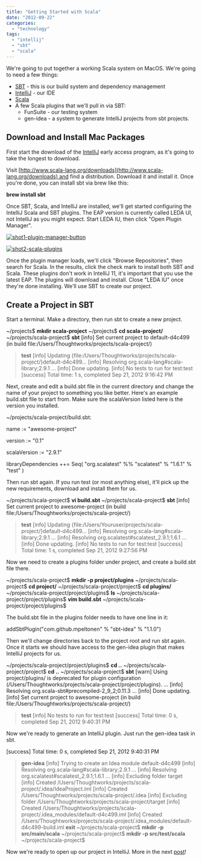 ```yaml
---
title: "Getting Started with Scala"
date: "2012-09-22"
categories: 
  - "technology"
tags: 
  - "intellij"
  - "sbt"
  - "scala"
---
```


We're going to put together a working Scala system on MacOS. We're going to need a few things:

- [SBT](http://www.scala-sbt.org/) - this is our build system and dependency management
- [IntelliJ](http://confluence.jetbrains.net/display/IDEADEV/IDEA+12+EAP) - our IDE
- [Scala](http://www.scala-lang.org)
- A few Scala plugins that we'll pull in via SBT:
    - FunSuite - our testing system
    - gen-idea - a system to generate IntelliJ projects from sbt projects.

## Download and Install Mac Packages

First start the download of the [IntelliJ](http://confluence.jetbrains.net/display/IDEADEV/IDEA+12+EAP) early access program, as it's going to take the longest to download.

Visit [http://www.scala-lang.org/downloads](http://www.scala-lang.org/downloads) and find a distribution. Download it and install it. Once you're done, you can install sbt via brew like this:

**brew install sbt**

Once SBT, Scala, and IntelliJ are installed, we'll get started configuring the IntelliJ Scala and SBT plugins. The EAP version is currently called LEDA UI, not IntelliJ as you might expect. Start LEDA IU, then click "Open Plugin Manager".

[![](http://paymentnetworks.files.wordpress.com/2012/09/shot1-plugin-manager-button.png?w=300 "shot1-plugin-manager-button")](http://paymentnetworks.files.wordpress.com/2012/09/shot1-plugin-manager-button.png)

[![](http://paymentnetworks.files.wordpress.com/2012/09/shot2-scala-plugins.png?w=300 "shot2-scala-plugins")](http://paymentnetworks.files.wordpress.com/2012/09/shot2-scala-plugins.png)

Once the plugin manager loads, we'll click "Browse Repositories", then search for Scala. In the results, click the check mark to install both SBT and Scala. These plugins don't work in IntelliJ 11, it's important that you use the latest EAP. The plugins will download and install. Close "LEDA IU" once they're done installing. We'll use SBT to create our project.

## Create a Project in SBT

Start a terminal. Make a directory, then run sbt to create a new project.

~/projects$ **mkdir scala-project**
~/projects$ **cd scala-project/**
~/projects/scala-project$ **sbt**
\[info\] Set current project to default-d4c499 (in build file:/Users/Thoughtworks/projects/scala-project/)
>**test**
\[info\] Updating {file:/Users/Thoughtworks/projects/scala-project/}default-d4c499...
\[info\] Resolving org.scala-lang#scala-library;2.9.1 ...
\[info\] Done updating.
\[info\] No tests to run for test:test
\[success\] Total time: 1 s, completed Sep 21, 2012 9:16:42 PM
>

Next, create and edit a build.sbt file in the current directory and change the name of your project to something you like better. Here's an example build.sbt file to start from. Make sure the scalaVersion listed here is the version you installed.

~/projects/scala-project/build.sbt:

name := "awesome-project"

version := "0.1"

scalaVersion := "2.9.1"

libraryDependencies ++= Seq(
 "org.scalatest" %% "scalatest" % "1.6.1" % "test"
)

Then run sbt again. If you run test (or most anything else), it'll pick up the new requirements, download and install them for us.

~/projects/scala-project$ **vi build.sbt**
~/projects/scala-project$ **sbt**
\[info\] Set current project to awesome-project (in build file:/Users/Thoughtworks/projects/scala-project/)
> **test**
\[info\] Updating {file:/Users/Youruser/projects/scala-project/}default-d4c499...
\[info\] Resolving org.scala-lang#scala-library;2.9.1 ...
\[info\] Resolving org.scalatest#scalatest\_2.9.1;1.6.1 ...
\[info\] Done updating.
\[info\] No tests to run for test:test
\[success\] Total time: 1 s, completed Sep 21, 2012 9:27:56 PM

Now we need to create a plugins folder under project, and create a build.sbt file there.

~/projects/scala-project$ **mkdir -p project/plugins**
~/projects/scala-project$ **cd project/**
~/projects/scala-project/project$ **cd plugins/**
~/projects/scala-project/project/plugins$ **ls**
~/projects/scala-project/project/plugins$ **vim build.sbt**
~/projects/scala-project/project/plugins$

The build.sbt file in the plugins folder needs to have one line in it:

addSbtPlugin("com.github.mpeltonen" % "sbt-idea" % "1.1.0")

Then we'll change directories back to the project root and run sbt again. Once it starts we should have access to the gen-idea plugin that makes IntelliJ projects for us.

~/projects/scala-project/project/plugins$ **cd ..**
~/projects/scala-project/project$ **cd ..**
~/projects/scala-project$ **sbt**
\[warn\] Using project/plugins/ is deprecated for plugin configuration (/Users/Thoughtworks/projects/scala-project/project/plugins).
...
\[info\] Resolving org.scala-sbt#precompiled-2\_9\_2;0.11.3 ...
\[info\] Done updating.
\[info\] Set current project to awesome-project (in build file:/Users/Thoughtworks/projects/scala-project/)
> **test**
\[info\] No tests to run for test:test
\[success\] Total time: 0 s, completed Sep 21, 2012 9:40:31 PM
>

Now we're ready to generate an IntelliJ plugin. Just run the gen-idea task in sbt.

\[success\] Total time: 0 s, completed Sep 21, 2012 9:40:31 PM
> **gen-idea**
\[info\] Trying to create an Idea module default-d4c499
\[info\] Resolving org.scala-lang#scala-library;2.9.1 ...
\[info\] Resolving org.scalatest#scalatest\_2.9.1;1.6.1 ...
\[info\] Excluding folder target
\[info\] Created /Users/Thoughtworks/projects/scala-project/.idea/IdeaProject.iml
\[info\] Created /Users/Thoughtworks/projects/scala-project/.idea
\[info\] Excluding folder /Users/Thoughtworks/projects/scala-project/target
\[info\] Created /Users/Thoughtworks/projects/scala-project/.idea\_modules/default-d4c499.iml
\[info\] Created /Users/Thoughtworks/projects/scala-project/.idea\_modules/default-d4c499-build.iml
> **exit**
~/projects/scala-project$ **mkdir -p src/main/scala**
~/projects/scala-project$ **mkdir -p src/test/scala**
~/projects/scala-project$

Now we're ready to open up our project in IntelliJ. More in the next [post](http://paymentnetworks.wordpress.com/2012/09/21/getting-started-with-scala-part-two/)!
